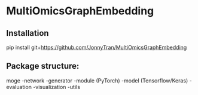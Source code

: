 # MultiOmicsGraphEmbedding

## Installation
pip install git+https://github.com/JonnyTran/MultiOmicsGraphEmbedding

## Package structure:
moge
-network
-generator
-module (PyTorch)
-model (Tensorflow/Keras)
-evaluation
-visualization
-utils
